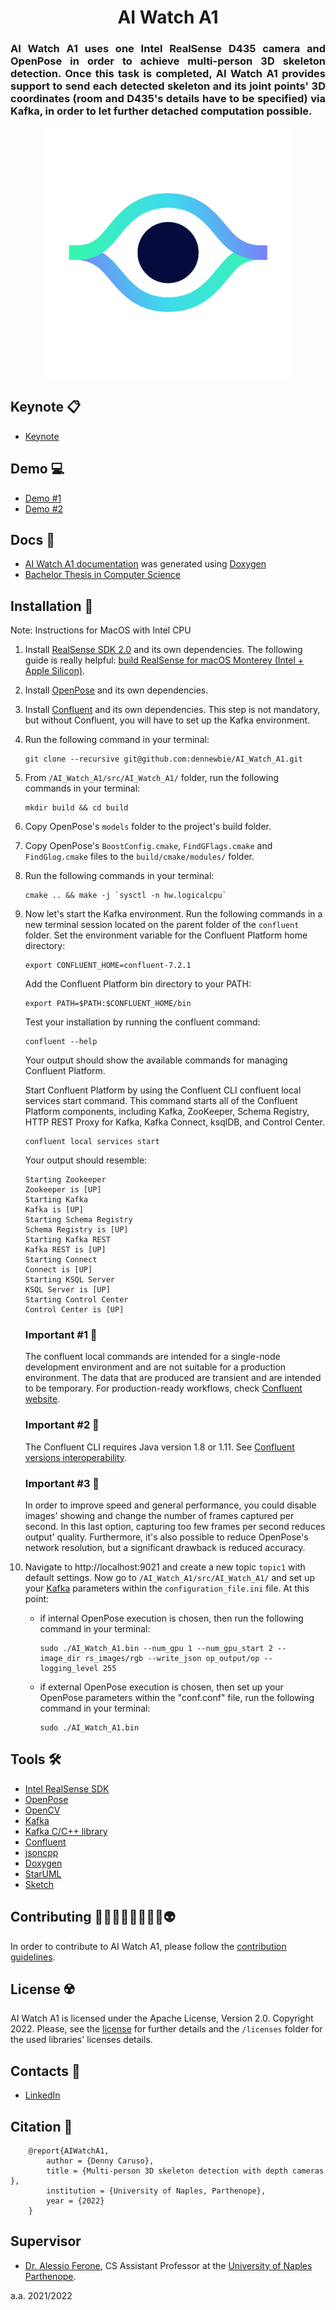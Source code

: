 <p>
    <div align="center">
        <h1> AI Watch A1 </h1>
    </div>
    <div align="justify">
        <h3> AI Watch A1 uses one Intel RealSense D435 camera and OpenPose in order to achieve multi-person 3D skeleton detection. Once this task is completed, AI Watch A1 provides support to send each detected skeleton and its joint points' 3D coordinates (room and D435's details have to be specified) via Kafka, in order to let further detached computation possible.
        </h3>
    </div>
    <div align="center">
        <img src="https://github.com/dennewbie/AI_Watch_A1/blob/main/design/eye_big_white@2x.png" width="400">
    </div>
</p>

<p><div></div></p>

## Keynote 📋
- [Keynote](https://github.com/dennewbie/AI_Watch_A1/blob/main/caruso_denny_tesi_bsc_cs_keynote.pdf)



## Demo 💻
- [Demo #1](https://youtu.be/Ac0V8Dj0FbI)
- [Demo #2](https://youtu.be/pq3m9U3hRrQ)



## Docs 📜
- [AI Watch A1 documentation](https://dennewbie.github.io/AI_Watch_A1/doc/index.html) was generated using [Doxygen](https://doxygen.nl/)
- [Bachelor Thesis in Computer Science](https://github.com/dennewbie/AI_Watch_A1/blob/main/caruso_denny_tesi_bsc_cs.pdf)



## Installation 🚀
Note: Instructions for MacOS with Intel CPU


1. Install [RealSense SDK 2.0](https://github.com/IntelRealSense/librealsense) and its own dependencies. The following guide is really helpful: [build RealSense for macOS Monterey (Intel + Apple Silicon)](https://lightbuzz.com/realsense-macos/).

2. Install [OpenPose](https://github.com/CMU-Perceptual-Computing-Lab/openpose) and its own dependencies.

3. Install [Confluent](https://www.confluent.io/) and its own dependencies. This step is not mandatory, but without Confluent, you will have to set up the Kafka environment.

4. Run the following command in your terminal:
   ```
   git clone --recursive git@github.com:dennewbie/AI_Watch_A1.git
   ```

5. From `/AI_Watch_A1/src/AI_Watch_A1/` folder, run the following commands in your terminal:
   
   ```
   mkdir build && cd build
   ```
   
6. Copy OpenPose's `models` folder to the project's build folder.

7. Copy OpenPose's `BoostConfig.cmake`, `FindGFlags.cmake` and `FindGlog.cmake` files  to the `build/cmake/modules/` folder.

8. Run the following commands in your terminal:
   
   ```
   cmake .. && make -j `sysctl -n hw.logicalcpu`
   ```

9. Now let's start the Kafka environment. Run the following commands in a new terminal session located on the parent folder of the `confluent` folder. Set the environment variable for the Confluent Platform home directory:
    ```
    export CONFLUENT_HOME=confluent-7.2.1
    ```
    Add the Confluent Platform bin directory to your PATH:
    ```
    export PATH=$PATH:$CONFLUENT_HOME/bin
    ```
    Test your installation by running the confluent command:
    ```
    confluent --help
    ```
    Your output should show the available commands for managing Confluent Platform.

    Start Confluent Platform by using the Confluent CLI confluent local services start command. This command starts all of the Confluent Platform components, including Kafka, ZooKeeper, Schema Registry, HTTP REST Proxy for Kafka, Kafka Connect, ksqlDB, and Control Center. 
    ```
    confluent local services start
    ```

    Your output should resemble:
    ```
    Starting Zookeeper
    Zookeeper is [UP]
    Starting Kafka
    Kafka is [UP]
    Starting Schema Registry
    Schema Registry is [UP]
    Starting Kafka REST
    Kafka REST is [UP]
    Starting Connect
    Connect is [UP]
    Starting KSQL Server
    KSQL Server is [UP]
    Starting Control Center
    Control Center is [UP]
    ```

    ### Important #1 📌
    The confluent local commands are intended for a single-node development environment and are not suitable for a production environment. The data that are produced are transient and are intended to be temporary. For production-ready workflows, check [Confluent website](https://www.confluent.io/).

    ### Important #2 📌
    The Confluent CLI requires Java version 1.8 or 1.11.
    See [Confluent versions interoperability](https://docs.confluent.io/current/installation/versions-interoperability.html).

     ### Important #3 📌
     In order to improve speed and general performance, you could disable images' showing and change the number of frames captured per second. In this last option, capturing too few frames per second reduces output' quality. Furthermore, it's also possible to reduce OpenPose's network resolution, but a significant drawback is reduced accuracy.
   
10. Navigate to http://localhost:9021 and create a new topic `topic1` with default settings. Now go to `/AI_Watch_A1/src/AI_Watch_A1/` and set up your [Kafka](https://github.com/edenhill/librdkafka) parameters within the `configuration_file.ini` file. At this point:
    - if internal OpenPose execution is chosen, then run the following command in your terminal:
   
        ```
        sudo ./AI_Watch_A1.bin --num_gpu 1 --num_gpu_start 2 --image_dir rs_images/rgb --write_json op_output/op --logging_level 255
        ```
    - if external OpenPose execution is chosen, then set up your OpenPose parameters within the "conf.conf" file, run the following command in your terminal:

        ```
        sudo ./AI_Watch_A1.bin
        ```



## Tools 🛠
- [Intel RealSense SDK](https://github.com/IntelRealSense/librealsense)
- [OpenPose](https://github.com/CMU-Perceptual-Computing-Lab/openpose)
- [OpenCV](https://github.com/opencv/opencv)
- [Kafka](https://kafka.apache.org/)
- [Kafka C/C++ library](https://github.com/edenhill/librdkafka)
- [Confluent](https://www.confluent.io/)
- [jsoncpp](https://github.com/open-source-parsers/jsoncpp)
- [Doxygen](https://doxygen.nl/)
- [StarUML](https://staruml.io/)
- [Sketch](https://www.sketch.com/)



## Contributing 👨🏻👳🏾‍♂️👩🏼‍🦱👽
In order to contribute to AI Watch A1, please follow the [contribution guidelines](https://github.com/dennewbie/AI_Watch_A1/blob/main/CONTRIBUTING.md).



## License ☢️
AI Watch A1 is licensed under the Apache License, Version 2.0. Copyright 2022. Please, see the [license](https://github.com/dennewbie/AI_Watch_A1/blob/main/LICENSE) for further details and the `/licenses` folder for the used libraries' licenses details.



## Contacts 🪪
- [LinkedIn](https://www.linkedin.com/in/denny-caruso/)


## Citation 📖
```
    @report{AIWatchA1,
        author = {Denny Caruso},
        title = {Multi-person 3D skeleton detection with depth cameras​},
        institution = {University of Naples, Parthenope},
        year = {2022}
    }
```

## Supervisor
- [Dr. Alessio Ferone](https://www.researchgate.net/profile/Alessio-Ferone), CS Assistant Professor at the [University of Naples Parthenope](https://www.uniparthenope.it/).



a.a. 2021/2022
